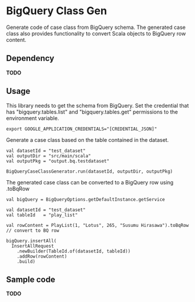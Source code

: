 BigQuery Class Gen
==================

Generate code of case class from BigQuery schema.
The generated case class also provides functionality to convert Scala objects to BigQuery row content.

## Dependency
__TODO__

## Usage

This library needs to get the schema from BigQuery. Set the credential that has "bigquery.tables.list" and "bigquery.tables.get" permissions to the environment variable.

```
export GOOGLE_APPLICATION_CREDENTIALS="[CREDENTIAL_JSON]"
```

Generate a case class based on the table contained in the dataset.

```
val datasetId = "test_dataset"
val outputDir = "src/main/scala"
val outputPkg = "output.bq.testdataset"

BigQueryCaseClassGenerator.run(datasetId, outputDir, outputPkg)
```

The generated case class can be converted to a BigQuery row using .toBqRow

```
val bigQuery = BigQueryOptions.getDefaultInstance.getService

val datasetId = "test_dataset"
val tableId   = "play_list"

val rowContent = PlayList(1, "Lotus", 265, "Susumu Hirasawa").toBqRow // convert to BQ row

bigQuery.insertAll(
  InsertAllRequest
    .newBuilder(TableId.of(datasetId, tableId))
    .addRow(rowContent)
    .build)

```

## Sample code
__TODO__
